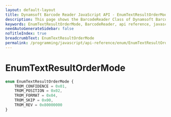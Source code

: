 ```yaml
---
layout: default-layout
title: Dynamsoft Barcode Reader JavaScript API - EnumTextResultOrderMode
description: This page shows the BarcodeReader Class of Dynamsoft Barcode Reader JavaScript SDK.
keywords: EnumTextResultOrderMode, BarcodeReader, api reference, javascript, js
needAutoGenerateSidebar: false
noTitleIndex: true
breadcrumbText: EnumTextResultOrderMode
permalink: /programming/javascript/api-reference/enum/EnumTextResultOrderMode.html
---
```



# EnumTextResultOrderMode

```ts
enum EnumTextResultOrderMode { 
    TROM_CONFIDENCE = 0x01, 
    TROM_POSITION = 0x02, 
    TROM_FORMAT = 0x04, 
    TROM_SKIP = 0x00,
    TROM_REV = 0x80000000
}
```
